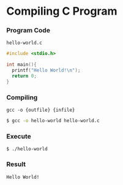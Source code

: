 # Compiling C Program

### Program Code

`hello-world.c`
```C
#include <stdio.h>

int main(){
  printf("Hello World!\n");
  return 0;
}
```

### Compiling

`gcc -o {outfile} {infile}`

```bash
$ gcc -o hello-world hello-world.c
```

### Execute
```
$ ./hello-world
```

### Result
```
Hello World!
```
